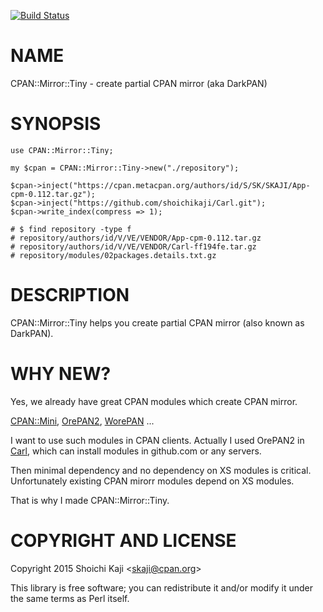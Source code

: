 [![Build Status](https://travis-ci.org/shoichikaji/CPAN-Mirror-Tiny.svg?branch=master)](https://travis-ci.org/shoichikaji/CPAN-Mirror-Tiny)

# NAME

CPAN::Mirror::Tiny - create partial CPAN mirror (aka DarkPAN)

# SYNOPSIS

    use CPAN::Mirror::Tiny;

    my $cpan = CPAN::Mirror::Tiny->new("./repository");

    $cpan->inject("https://cpan.metacpan.org/authors/id/S/SK/SKAJI/App-cpm-0.112.tar.gz");
    $cpan->inject("https://github.com/shoichikaji/Carl.git");
    $cpan->write_index(compress => 1);

    # $ find repository -type f
    # repository/authors/id/V/VE/VENDOR/App-cpm-0.112.tar.gz
    # repository/authors/id/V/VE/VENDOR/Carl-ff194fe.tar.gz
    # repository/modules/02packages.details.txt.gz

# DESCRIPTION

CPAN::Mirror::Tiny helps you create partial CPAN mirror (also known as DarkPAN).

# WHY NEW?

Yes, we already have great CPAN modules which create CPAN mirror.

[CPAN::Mini](https://metacpan.org/pod/CPAN::Mini), [OrePAN2](https://metacpan.org/pod/OrePAN2), [WorePAN](https://metacpan.org/pod/WorePAN) ...

I want to use such modules in CPAN clients.
Actually I used OrePAN2 in [Carl](https://github.com/shoichikaji/Carl),
which can install modules in github.com or any servers.

Then minimal dependency and no dependency on XS modules is critical.
Unfortunately existing CPAN mirorr modules depend on XS modules.

That is why I made CPAN::Mirror::Tiny.

# COPYRIGHT AND LICENSE

Copyright 2015 Shoichi Kaji &lt;skaji@cpan.org>

This library is free software; you can redistribute it and/or modify
it under the same terms as Perl itself.
